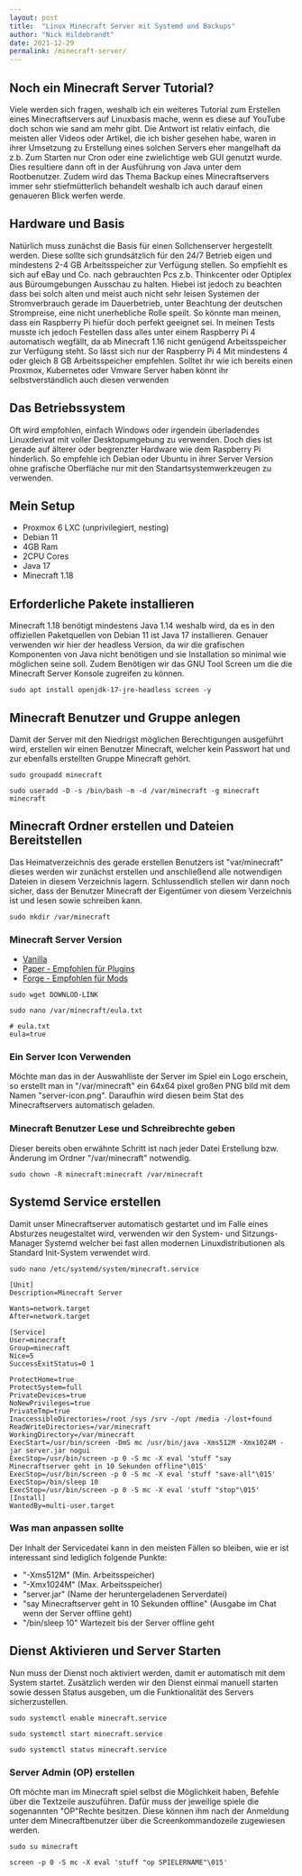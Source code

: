 ```yaml
---
layout: post
title:  "Linux Minecraft Server mit Systemd und Backups"
author: "Nick Hildebrandt"
date: 2021-12-29
permalink: /minecraft-server/
---
```


## Noch ein Minecraft Server Tutorial?

Viele werden sich fragen, weshalb ich ein weiteres Tutorial zum Erstellen eines Minecraftservers auf Linuxbasis mache, wenn es diese auf YouTube doch schon wie sand am mehr gibt. Die Antwort ist relativ einfach, die meisten aller Videos oder Artikel, die ich bisher gesehen habe, waren in ihrer Umsetzung zu Erstellung eines solchen Servers eher mangelhaft da z.b. Zum Starten nur Cron oder eine zwielichtige web GUI genutzt wurde. Dies resultiere dann oft in der Ausführung von Java unter dem Rootbenutzer. Zudem wird das Thema Backup eines Minecraftservers immer sehr stiefmütterlich behandelt weshalb ich auch darauf einen genaueren Blick werfen werde.

## Hardware und Basis

Natürlich muss zunächst die Basis für einen Sollchenserver hergestellt werden. Diese sollte sich grundsätzlich für den 24/7 Betrieb eigen und mindestens 2-4 GB Arbeitsspeicher zur Verfügung stellen. So empfiehlt es sich auf eBay und Co. nach gebrauchten Pcs z.b. Thinkcenter oder Optiplex aus Büroumgebungen Ausschau zu halten. Hiebei ist jedoch zu beachten dass bei solch alten und meist auch nicht sehr leisen Systemen der Stromverbrauch gerade im Dauerbetrieb, unter Beachtung der deutschen Strompreise, eine nicht unerhebliche Rolle speilt. So könnte man meinen, dass ein Raspberry Pi hiefür doch perfekt geeignet sei. In meinen Tests musste ich jedoch Festellen dass alles unter einem Raspberry Pi 4 automatisch wegfällt, da ab Minecraft 1.16 nicht genügend Arbeitsspeicher zur Verfügung steht. So lässt sich nur der Raspberry Pi 4 Mit mindestens 4 oder gleich 8 GB Arbeitsspeicher empfehlen.
Solltet ihr wie ich bereits einen Proxmox, Kubernetes oder Vmware Server haben könnt ihr selbstverständlich auch diesen verwenden

## Das Betriebssystem

Oft wird empfohlen, einfach Windows oder irgendein überladendes Linuxderivat mit voller Desktopumgebung zu verwenden. Doch dies ist gerade auf älterer oder begrenzter Hardware wie dem Raspberry Pi hinderlich. So empfehle ich Debian oder Ubuntu in ihrer Server Version ohne grafische Oberfläche nur mit den Standartsystemwerkzeugen zu verwenden.

## Mein Setup

- Proxmox 6 LXC (unprivilegiert, nesting)
- Debian 11
- 4GB Ram
- 2CPU Cores
- Java 17
- Minecraft 1.18

## Erforderliche Pakete installieren

Minecraft 1.18 benötigt mindestens Java 1.14 weshalb wird, da es in den offiziellen Paketquellen von Debian 11 ist Java 17 installieren. Genauer verwenden wir hier der headless Version, da wir die grafischen Komponenten von Java nicht benötigen und sie Installation so minimal wie möglichen seine soll. Zudem Benötigen wir das GNU Tool Screen um die die Minecraft Server Konsole zugreifen zu können.

```shell
sudo apt install openjdk-17-jre-headless screen -y
```

## Minecraft Benutzer und Gruppe anlegen

Damit der Server mit den Niedrigst möglichen Berechtigungen ausgeführt wird, erstellen wir einen Benutzer Minecraft, welcher kein Passwort hat und zur ebenfalls erstellten Gruppe Minecraft gehört.

```shell
sudo groupadd minecraft
```

```shell
sudo useradd -D -s /bin/bash -m -d /var/minecraft -g minecraft minecraft
```

## Minecraft Ordner erstellen und Dateien Bereitstellen

Das Heimatverzeichnis des gerade erstellen Benutzers ist "var/minecraft" dieses werden wir zunächst erstellen und anschließend alle notwendigen Dateien in diesem Verzeichnis lagern. Schlussendlich stellen wir dann noch sicher, dass der Benutzer Minecraft der Eigentümer von diesem Verzeichnis ist und lesen sowie schreiben kann.

```shell
sudo mkdir /var/minecraft
```
### Minecraft Server Version

- [Vanilla](https://www.minecraft.net/de-de/download/server)
- [Paper - Empfohlen für Plugins](https://papermc.io/)
- [Forge - Empfohlen für Mods](https://files.minecraftforge.net/net/minecraftforge/forge/)

```shell
sudo wget DOWNLOD-LINK
```

```shell
sudo nano /var/minecraft/eula.txt
```

```shell
# eula.txt
eula=true
```

### Ein Server Icon Verwenden

Möchte man das in der Auswahlliste der Server im Spiel ein Logo erschein, so erstellt man in "/var/minecraft" ein 64x64 pixel großen PNG bild mit dem Namen "server-icon.png". Daraufhin wird diesen beim Stat des Minecraftservers automatisch geladen.

### Minecraft Benutzer Lese und Schreibrechte geben

Dieser bereits oben erwähnte Schritt ist nach jeder Datei Erstellung bzw. Änderung im Ordner "/var/minecraft" notwendig.

```shell
sudo chown -R minecraft:minecraft /var/minecraft
```

## Systemd Service erstellen

Damit unser Minecraftserver automatisch gestartet und im Falle eines Absturzes neugestaltet wird, verwenden wir den System- und Sitzungs-Manager Systemd welcher bei fast allen modernen Linuxdistributionen als Standard Init-System verwendet wird.

```shell
sudo nano /etc/systemd/system/minecraft.service
```

```shell
[Unit]
Description=Minecraft Server

Wants=network.target
After=network.target

[Service]
User=minecraft
Group=minecraft
Nice=5
SuccessExitStatus=0 1

ProtectHome=true
ProtectSystem=full
PrivateDevices=true
NoNewPrivileges=true
PrivateTmp=true
InaccessibleDirectories=/root /sys /srv -/opt /media -/lost+found
ReadWriteDirectories=/var/minecraft
WorkingDirectory=/var/minecraft
ExecStart=/usr/bin/screen -DmS mc /usr/bin/java -Xms512M -Xmx1024M -jar server.jar nogui
ExecStop=/usr/bin/screen -p 0 -S mc -X eval 'stuff "say Minecraftserver geht in 10 Sekunden offline"\015'
ExecStop=/usr/bin/screen -p 0 -S mc -X eval 'stuff "save-all"\015'
ExecStop=/bin/sleep 10
ExecStop=/usr/bin/screen -p 0 -S mc -X eval 'stuff "stop"\015'
[Install]
WantedBy=multi-user.target
```

### Was man anpassen sollte

Der Inhalt der Servicedatei kann in den meisten Fällen so bleiben, wie er ist interessant sind lediglich folgende Punkte:

- "-Xms512M" (Min. Arbeitsspeicher)
- "-Xmx1024M" (Max. Arbeitsspeicher)
- "server.jar" (Name der heruntergeladenen Serverdatei)
- "say Minecraftserver geht in 10 Sekunden offline" (Ausgabe im Chat wenn der Server offline geht)
- "/bin/sleep 10" Wartezeit bis der Server offline geht

## Dienst Aktivieren und Server Starten

Nun muss der Dienst noch aktiviert werden, damit er automatisch mit dem System startet. Zusätzlich werden wir den Dienst einmal manuell starten sowie dessen Status ausgeben, um die Funktionalität des Servers sicherzustellen.


```shell
sudo systemctl enable minecraft.service
```

```shell
sudo systemctl start minecraft.service
```

```shell
sudo systemctl status minecraft.service
```

### Server Admin (OP) erstellen

Oft möchte man im Minecraft spiel selbst die Möglichkeit haben, Befehle über die Textzeile auszuführen. Dafür muss der jeweilige spiele die sogenannten "OP"Rechte besitzen. Diese können ihm nach der Anmeldung unter dem Minecraftbenutzer über die Screenkommandozeile zugewiesen werden.

```shell
sudo su minecraft
```

```shell
screen -p 0 -S mc -X eval 'stuff "op SPIELERNAME"\015'
```
